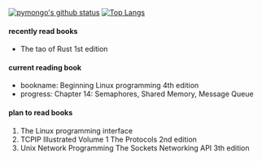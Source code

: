[![pymongo's github status](https://github-readme-stats.vercel.app/api?username=pymongo&theme=radical&show_icons=true&hide_rank=true&hide_title=true)](https://github.com/anuraghazra/github-readme-stats) [![Top Langs](https://github-readme-stats.vercel.app/api/top-langs/?username=pymongo&theme=radical&layout=compact&langs_count=6)](https://github.com/anuraghazra/github-readme-stats)

<!--
[wakatime](https://wakatime.com/@rust)
https://github-readme-stats.vercel.app/api?username=pymongo&show_icons=true&icon_color=CE1D2D&text_color=718096&bg_color=ffffff&hide_title=true
-->

#### recently read books
- The tao of Rust 1st edition

#### current reading book
- bookname: Beginning Linux programming 4th edition
- progress: Chapter 14: Semaphores, Shared Memory, Message Queue

#### plan to read books
1. The Linux programming interface
2. TCPIP Illustrated Volume 1 The Protocols 2nd edition
3. Unix Network Programming The Sockets Networking API 3th edition

